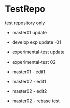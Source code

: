 TestRepo
========

test repository only
- master01 update

- develop exp update -01
- experimental-test update
- experimental-test 02

- master01 - edit1
- master02 - edit1
- master02 - edit2

- master02 - rebase test

